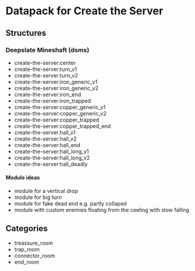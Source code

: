 # Datapack for Create the Server

## Structures

### Deepslate Mineshaft (dsms)

  - create-the-server:center
  - create-the-server:turn_v1
  - create-the-server:turn_v2
  - create-the-server:iron_generic_v1
  - create-the-server:iron_generic_v2
  - create-the-server:iron_end
  - create-the-server:iron_trapped
  - create-the-server:copper_generic_v1
  - create-the-server:copper_generic_v2
  - create-the-server:copper_trapped
  - create-the-server:copper_trapped_end
  - create-the-server:hall_v1
  - create-the-server:hall_v2
  - create-the-server:hall_end
  - create-the-server:hall_long_v1 
  - create-the-server:hall_long_v2
  - create-the-server:hall_deadly 

#### Module ideas

- module for a vertical drop
- module for big turn
- module for fake dead end e.g. partly collaped
- module with custom enemies floating from the ceeling with slow falling

## Categories

- treassure_room
- trap_room
- connector_room
- end_room

